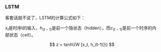 ### LSTM

客套话就不说了，LSTM的计算公式如下：

$x_t$是时序t的输入，$h_(t-1)$是前一个隐状态（hidden），而$c_(t-1)$是前一个时序的内部状态（cell）。

$$
z = tanh\(W [x_t, h_(t-1)]\)
$$

